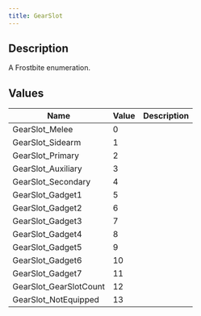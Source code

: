 ```yaml
---
title: GearSlot
---
```

## Description

A Frostbite enumeration.

## Values

| Name                    | Value | Description |
| ----------------------- | ----- | ----------- |
| GearSlot\_Melee         | 0     |             |
| GearSlot\_Sidearm       | 1     |             |
| GearSlot\_Primary       | 2     |             |
| GearSlot\_Auxiliary     | 3     |             |
| GearSlot\_Secondary     | 4     |             |
| GearSlot\_Gadget1       | 5     |             |
| GearSlot\_Gadget2       | 6     |             |
| GearSlot\_Gadget3       | 7     |             |
| GearSlot\_Gadget4       | 8     |             |
| GearSlot\_Gadget5       | 9     |             |
| GearSlot\_Gadget6       | 10    |             |
| GearSlot\_Gadget7       | 11    |             |
| GearSlot\_GearSlotCount | 12    |             |
| GearSlot\_NotEquipped   | 13    |             |
